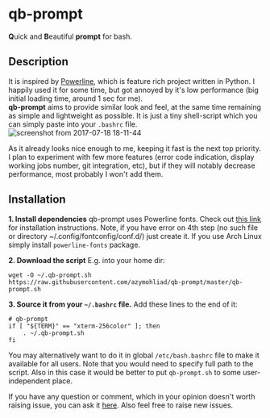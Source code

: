 # qb-prompt

**Q**uick and **B**eautiful **prompt** for bash.  

## Description

It is inspired by [Powerline](https://github.com/powerline/powerline), which is feature rich project written in Python. I happily used it for some time, but got annoyed by it's low performance (big initial loading time, around 1 sec for me).   
**qb-prompt** aims to provide similar look and feel, at the same time remaining as simple and lightweight as possible. It is just a tiny shell-script which you can simply paste into your `.bashrc` file.
![screenshot from 2017-07-18 18-11-44](https://user-images.githubusercontent.com/4020369/28313033-d6102df0-6be7-11e7-95df-53f1735812e3.png)

As it already looks nice enough to me, keeping it fast is the next top priority. I plan to experiment with few more features (error code indication, display working jobs number, git integration, etc), but if they will notably decrease performance, most probably I won't add them.

## Installation

**1. Install dependencies**
qb-prompt uses Powerline fonts. Check out [this link](https://powerline.readthedocs.io/en/latest/installation/linux.html#fonts-installation) for installation instructions. Note, if you have error on 4th step (no such file or directory ~/.config/fontconfig/conf.d/) just create it.
If you use Arch Linux simply install `powerline-fonts` package.

**2. Download the script**
E.g. into your home dir:
```
wget -O ~/.qb-prompt.sh https://raw.githubusercontent.com/azymohliad/qb-prompt/master/qb-prompt.sh
```

**3. Source it from your `~/.bashrc` file.**
Add these lines to the end of it:
```
# qb-prompt
if [ "${TERM}" == "xterm-256color" ]; then
    . ~/.qb-prompt.sh
fi
```
You may alternatively want to do it in global `/etc/bash.bashrc` file to make it available for all users. Note that you would need to specify full path to the script. Also in this case it would be better to put `qb-prompt.sh` to some user-independent place.

If you have any question or comment, which in your opinion doesn't worth raising issue, you can ask it [here](https://github.com/azymohliad/qb-prompt/issues/1). Also feel free to raise new issues.
